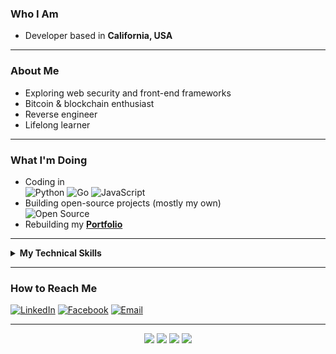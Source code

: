 ### Who I Am

- Developer based in **California, USA**

---

### About Me

- Exploring web security and front-end frameworks
- Bitcoin & blockchain enthusiast
- Reverse engineer
- Lifelong learner

---

### What I'm Doing

- Coding in  
  ![Python](https://img.shields.io/badge/Python-3776AB?style=flat&logo=python&logoColor=white)
  ![Go](https://img.shields.io/badge/Go-00ADD8?style=flat&logo=go&logoColor=white)
  ![JavaScript](https://img.shields.io/badge/JavaScript-F7DF1E?style=flat&logo=javascript&logoColor=black)
- Building open-source projects (mostly my own)  
  ![Open Source](https://img.shields.io/badge/Open%20Source-303030?style=flat&logo=github&logoColor=white)
- Rebuilding my **[Portfolio](https://scribeaegis.github.io/)**

---

<details>
<summary><b>My Technical Skills</b></summary>

#### Backend:
![Python](https://img.shields.io/badge/Python-3776AB?style=flat&logo=python&logoColor=white)
![Node.js](https://img.shields.io/badge/Node.js-339933?style=flat&logo=nodedotjs&logoColor=white)
![REST](https://img.shields.io/badge/REST-000000?style=flat&logo=rest&logoColor=white)
![WebSocket](https://img.shields.io/badge/WebSocket-8A2BE2?style=flat&logo=websocket&logoColor=white)
![MySQL](https://img.shields.io/badge/MySQL-4479A1?style=flat&logo=mysql&logoColor=white)
![MongoDB](https://img.shields.io/badge/MongoDB-47A248?style=flat&logo=mongodb&logoColor=white)

#### Frontend:
![HTML](https://img.shields.io/badge/HTML5-E34F26?style=flat&logo=html5&logoColor=white)
![CSS](https://img.shields.io/badge/CSS3-1572B6?style=flat&logo=css3&logoColor=white)
![JavaScript](https://img.shields.io/badge/JavaScript-F7DF1E?style=flat&logo=javascript&logoColor=black)
![React](https://img.shields.io/badge/React-20232A?style=flat&logo=react&logoColor=61DAFB)
![Electron](https://img.shields.io/badge/Electron-47848F?style=flat&logo=electron&logoColor=white)
![Tailwind CSS](https://img.shields.io/badge/Tailwind_CSS-06B6D4?style=flat&logo=tailwind-css&logoColor=white)
![Modular CSS](https://img.shields.io/badge/Modular_CSS-000000?style=flat&logo=css3&logoColor=white)

#### Ecosystem:
![Windows](https://img.shields.io/badge/Windows-0078D6?style=flat&logo=windows&logoColor=white)
![Linux](https://img.shields.io/badge/Linux-FCC624?style=flat&logo=linux&logoColor=black)
![Docker](https://img.shields.io/badge/Docker-2496ED?style=flat&logo=docker&logoColor=white)
![Git](https://img.shields.io/badge/Git-F05032?style=flat&logo=git&logoColor=white)
![GitHub Actions](https://img.shields.io/badge/GitHub_Actions-2088FF?style=flat&logo=githubactions&logoColor=white)
![AWS](https://img.shields.io/badge/AWS-232F3E?style=flat&logo=amazonaws&logoColor=white)
![Heroku](https://img.shields.io/badge/Heroku-430098?style=flat&logo=heroku&logoColor=white)
![Netlify](https://img.shields.io/badge/Netlify-00C7B7?style=flat&logo=netlify&logoColor=white)
![Google Cloud](https://img.shields.io/badge/Google_Cloud-4285F4?style=flat&logo=googlecloud&logoColor=white)

#### Tools:
![WordPress](https://img.shields.io/badge/WordPress-21759B?style=flat&logo=wordpress&logoColor=white)
![Wix](https://img.shields.io/badge/Wix-000000?style=flat&logo=wix&logoColor=white)
![Squarespace](https://img.shields.io/badge/Squarespace-000000?style=flat&logo=squarespace&logoColor=white)
![Markdown](https://img.shields.io/badge/Markdown-000000?style=flat&logo=markdown&logoColor=white)
![VS Code](https://img.shields.io/badge/VS_Code-007ACC?style=flat&logo=visualstudiocode&logoColor=white)
![Android Studio](https://img.shields.io/badge/Android_Studio-3DDC84?style=flat&logo=androidstudio&logoColor=white)
![GIMP](https://img.shields.io/badge/GIMP-5C5543?style=flat&logo=gimp&logoColor=white)
![Canva](https://img.shields.io/badge/Canva-00C4CC?style=flat&logo=canva&logoColor=white)

</details>

---

### How to Reach Me

[![LinkedIn](https://img.shields.io/badge/LinkedIn-blue?style=flat&logo=linkedin)](https://www.linkedin.com/in/jagwire/)
[![Facebook](https://img.shields.io/badge/Facebook-1877F2?style=flat&logo=facebook&logoColor=white)](https://facebook.com/fbjasong)
[![Email](https://img.shields.io/badge/Email-pub.inbox@proton.me-orange?style=flat&logo=gmail)](mailto:pub.inbox@proton.me)

---

<div align="center">

  <img src="https://github-readme-stats.vercel.app/api?username=ScribeAegis&theme=default&show_icons=true&hide_border=true&count_private=true" />
  
  <img src="https://github-readme-stats.vercel.app/api/top-langs/?username=ScribeAegis&theme=default&show_icons=true&hide_border=true&layout=compact" />

  <img src="https://streak-stats.demolab.com?user=ScribeAegis&theme=default&hide_border=true" />

  <img src="https://github-profile-trophy.vercel.app/?username=ScribeAegis&row=2&column=3" />

</div>
